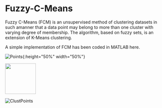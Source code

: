 # Fuzzy-C-Means
Fuzzy C-Means (FCM) is an unsupervised method of clustering datasets in such amanner that a data point may belong to more than one cluster with varying degree of membership. The algorithm, based on fuzzy sets, is an extension of K-Means clustering. 

A simple implementation of FCM has been coded in MATLAB here.

![Points](https://user-images.githubusercontent.com/39689610/86534111-65a71300-bef3-11ea-944d-57622d5abfc1.jpg){:height="50%" width="50%"}

<img src="https://user-images.githubusercontent.com/39689610/86534111-65a71300-bef3-11ea-944d-57622d5abfc1.jpg" width="100" height="100">

![ClustPoints](https://user-images.githubusercontent.com/39689610/86534123-7a83a680-bef3-11ea-9ab4-7aa9b0dfacdf.jpg)

